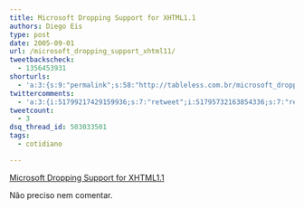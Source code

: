 ```yaml
---
title: Microsoft Dropping Support for XHTML1.1
authors: Diego Eis
type: post
date: 2005-09-01
url: /microsoft_dropping_support_xhtml11/
tweetbackscheck:
  - 1356453931
shorturls:
  - 'a:3:{s:9:"permalink";s:58:"http://tableless.com.br/microsoft_dropping_support_xhtml11";s:7:"tinyurl";s:26:"http://tinyurl.com/3ezg9kt";s:4:"isgd";s:19:"http://is.gd/uqMDCK";}'
twittercomments:
  - 'a:3:{i:51799217429159936;s:7:"retweet";i:51795732163854336;s:7:"retweet";i:51790390633832448;s:7:"retweet";}'
tweetcount:
  - 3
dsq_thread_id: 503033501
tags:
  - cotidiano

---
```

[Microsoft Dropping Support for XHTML1.1][1] 

Não preciso nem comentar.

 [1]: http://webstandards.org/buzz/archive/2005_09.html#a000555